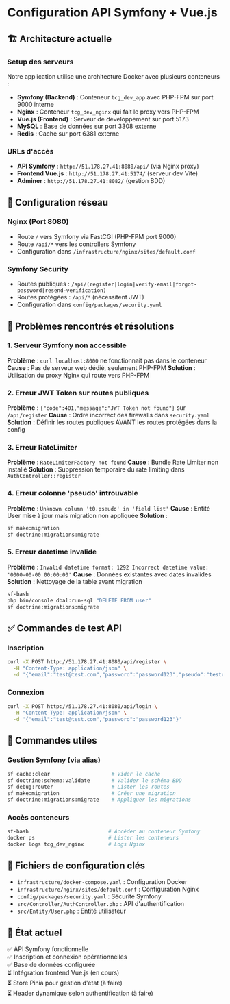 # Configuration API Symfony + Vue.js

## 🏗️ Architecture actuelle

### Setup des serveurs

Notre application utilise une architecture Docker avec plusieurs conteneurs :

- **Symfony (Backend)** : Conteneur `tcg_dev_app` avec PHP-FPM sur port 9000 interne
- **Nginx** : Conteneur `tcg_dev_nginx` qui fait le proxy vers PHP-FPM
- **Vue.js (Frontend)** : Serveur de développement sur port 5173
- **MySQL** : Base de données sur port 3308 externe
- **Redis** : Cache sur port 6381 externe

### URLs d'accès

- **API Symfony** : `http://51.178.27.41:8080/api/` (via Nginx proxy)
- **Frontend Vue.js** : `http://51.178.27.41:5174/` (serveur dev Vite)
- **Adminer** : `http://51.178.27.41:8082/` (gestion BDD)

## 🔧 Configuration réseau

### Nginx (Port 8080)
- Route `/` vers Symfony via FastCGI (PHP-FPM port 9000)
- Route `/api/*` vers les controllers Symfony
- Configuration dans `/infrastructure/nginx/sites/default.conf`

### Symfony Security
- Routes publiques : `/api/(register|login|verify-email|forgot-password|resend-verification)`
- Routes protégées : `/api/*` (nécessitent JWT)
- Configuration dans `config/packages/security.yaml`

## 🚨 Problèmes rencontrés et résolutions

### 1. Serveur Symfony non accessible
**Problème** : `curl localhost:8000` ne fonctionnait pas dans le conteneur
**Cause** : Pas de serveur web dédié, seulement PHP-FPM
**Solution** : Utilisation du proxy Nginx qui route vers PHP-FPM

### 2. Erreur JWT Token sur routes publiques
**Problème** : `{"code":401,"message":"JWT Token not found"}` sur `/api/register`
**Cause** : Ordre incorrect des firewalls dans `security.yaml`
**Solution** : Définir les routes publiques AVANT les routes protégées dans la config

### 3. Erreur RateLimiter
**Problème** : `RateLimiterFactory not found`
**Cause** : Bundle Rate Limiter non installé
**Solution** : Suppression temporaire du rate limiting dans `AuthController::register`

### 4. Erreur colonne 'pseudo' introuvable
**Problème** : `Unknown column 't0.pseudo' in 'field list'`
**Cause** : Entité User mise à jour mais migration non appliquée
**Solution** : 
```bash
sf make:migration
sf doctrine:migrations:migrate
```

### 5. Erreur datetime invalide
**Problème** : `Invalid datetime format: 1292 Incorrect datetime value: '0000-00-00 00:00:00'`
**Cause** : Données existantes avec dates invalides
**Solution** : Nettoyage de la table avant migration
```bash
sf-bash
php bin/console dbal:run-sql "DELETE FROM user"
sf doctrine:migrations:migrate
```

## ✅ Commandes de test API

### Inscription
```bash
curl -X POST http://51.178.27.41:8080/api/register \
  -H "Content-Type: application/json" \
  -d '{"email":"test@test.com","password":"password123","pseudo":"testuser"}'
```

### Connexion
```bash
curl -X POST http://51.178.27.41:8080/api/login \
  -H "Content-Type: application/json" \
  -d '{"email":"test@test.com","password":"password123"}'
```

## 🔑 Commandes utiles

### Gestion Symfony (via alias)
```bash
sf cache:clear                    # Vider le cache
sf doctrine:schema:validate       # Valider le schéma BDD
sf debug:router                   # Lister les routes
sf make:migration                 # Créer une migration
sf doctrine:migrations:migrate    # Appliquer les migrations
```

### Accès conteneurs
```bash
sf-bash                          # Accéder au conteneur Symfony
docker ps                        # Lister les conteneurs
docker logs tcg_dev_nginx        # Logs Nginx
```

## 📁 Fichiers de configuration clés

- `infrastructure/docker-compose.yaml` : Configuration Docker
- `infrastructure/nginx/sites/default.conf` : Configuration Nginx
- `config/packages/security.yaml` : Sécurité Symfony
- `src/Controller/AuthController.php` : API d'authentification
- `src/Entity/User.php` : Entité utilisateur

## 🎯 État actuel

✅ API Symfony fonctionnelle  
✅ Inscription et connexion opérationnelles  
✅ Base de données configurée  
⏳ Intégration frontend Vue.js (en cours)  
⏳ Store Pinia pour gestion d'état (à faire)  
⏳ Header dynamique selon authentification (à faire)
